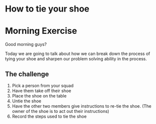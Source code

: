 # How to tie your shoe

# Morning Exercise
Good morning guys?   

Today we are going to talk about how  we can break down the process of  tying your shoe and sharpen our problem solving ability in the process.

## The challenge

1. Pick a person from your squad
1. Have them take off their shoe
1. Place the shoe on the table
1. Untie the shoe
1. Have the other two members give instructions to re-tie the shoe. (The owner of the shoe is to act out their instructions)
1. Record the steps used to tie the shoe
